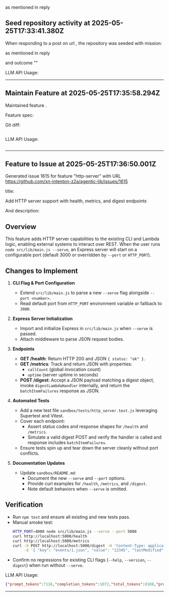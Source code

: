  as mentioned in reply 
## Seed repository activity at 2025-05-25T17:33:41.380Z

When responding to a post on url , the repository was seeded with mission:

 as mentioned in reply 

and outcome ""

LLM API Usage:

---

## Maintain Feature at 2025-05-25T17:35:58.294Z

Maintained feature .

Feature spec:



Git diff:

```diff

```

LLM API Usage:

```json

```
---

## Feature to Issue at 2025-05-25T17:36:50.001Z

Generated issue 1615 for feature "http-server" with URL https://github.com/xn-intenton-z2a/agentic-lib/issues/1615

title:

Add HTTP server support with health, metrics, and digest endpoints

And description:

Overview
--------
This feature adds HTTP server capabilities to the existing CLI and Lambda logic, enabling external systems to interact over REST. When the user runs `node src/lib/main.js --serve`, an Express server will start on a configurable port (default 3000 or overridden by `--port` or `HTTP_PORT`).

Changes to Implement
--------------------
1. **CLI Flag & Port Configuration**
   - Extend `src/lib/main.js` to parse a new `--serve` flag alongside `--port <number>`.
   - Read default port from `HTTP_PORT` environment variable or fallback to `3000`.

2. **Express Server Initialization**
   - Import and initialize Express in `src/lib/main.js` when `--serve` is passed.
   - Attach middleware to parse JSON request bodies.

3. **Endpoints**
   - **GET /health**: Return HTTP 200 and JSON `{ status: "ok" }`.
   - **GET /metrics**: Track and return JSON with properties:
     - `callCount` (global invocation count)
     - `uptime` (server uptime in seconds)
   - **POST /digest**: Accept a JSON payload matching a digest object, invoke `digestLambdaHandler` internally, and return the `batchItemFailures` response as JSON.

4. **Automated Tests**
   - Add a new test file `sandbox/tests/http_server.test.js` leveraging Supertest and Vitest.
   - Cover each endpoint:
     - Assert status codes and response shapes for `/health` and `/metrics`.
     - Simulate a valid digest POST and verify the handler is called and response includes `batchItemFailures`.
   - Ensure tests spin up and tear down the server cleanly without port conflicts.

5. **Documentation Updates**
   - Update `sandbox/README.md`:
     - Document the new `--serve` and `--port` options.
     - Provide curl examples for `/health`, `/metrics`, and `/digest`.
     - Note default behaviors when `--serve` is omitted.

Verification
------------
- Run `npm test` and ensure all existing and new tests pass.
- Manual smoke test:
  ```bash
  HTTP_PORT=4000 node src/lib/main.js --serve --port 5000
  curl http://localhost:5000/health
  curl http://localhost:5000/metrics
  curl -X POST http://localhost:5000/digest -H 'Content-Type: application/json' \
       -d '{ "key": "events/1.json", "value": "12345", "lastModified": "2025-01-01T00:00:00Z" }'
  ```
- Confirm no regressions for existing CLI flags (`--help`, `--version`, `--digest`) when run without `--serve`.


LLM API Usage:

```json
{"prompt_tokens":7116,"completion_tokens":1072,"total_tokens":8188,"prompt_tokens_details":{"cached_tokens":0,"audio_tokens":0},"completion_tokens_details":{"reasoning_tokens":384,"audio_tokens":0,"accepted_prediction_tokens":0,"rejected_prediction_tokens":0}}
```
---

